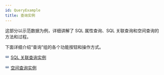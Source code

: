 ```yaml
---
id: QueryExample
title: 查询实例
---
```

这部分以示范数据为例，详细讲解了 SQL 属性查询、SQL 关联查询和空间查询的方法和过程。

下面详细介绍“查询”组的各个功能按钮和操作方式。

![](../img/smalltitle.png) [SQL 关联查询实例](SQLQuery_Related)

![](../img/smalltitle.png) [空间查询实例](SpatialQuery_Example)
